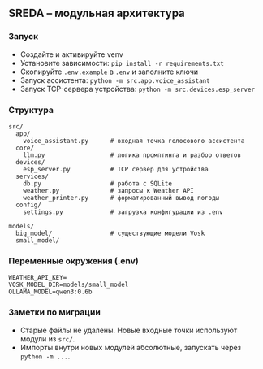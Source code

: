## SREDA – модульная архитектура

### Запуск
- Создайте и активируйте venv
- Установите зависимости: `pip install -r requirements.txt`
- Скопируйте `.env.example` в `.env` и заполните ключи
- Запуск ассистента: `python -m src.app.voice_assistant`
- Запуск TCP-сервера устройства: `python -m src.devices.esp_server`

### Структура
```
src/
  app/
    voice_assistant.py      # входная точка голосового ассистента
  core/
    llm.py                  # логика промптинга и разбор ответов
  devices/
    esp_server.py           # TCP сервер для устройства
  services/
    db.py                   # работа с SQLite
    weather.py              # запросы к Weather API
    weather_printer.py      # форматированный вывод погоды
  config/
    settings.py             # загрузка конфигурации из .env

models/
  big_model/                # существующие модели Vosk
  small_model/
```

### Переменные окружения (.env)
```
WEATHER_API_KEY=
VOSK_MODEL_DIR=models/small_model
OLLAMA_MODEL=qwen3:0.6b
```

### Заметки по миграции
- Старые файлы не удалены. Новые входные точки используют модули из `src/`.
- Импорты внутри новых модулей абсолютные, запускать через `python -m ...`.


